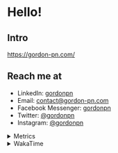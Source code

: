 # Hello!

## Intro

<https://gordon-pn.com/>

## Reach me at

- LinkedIn: [gordonpn](https://www.linkedin.com/in/gordonpn/)
- Email: [contact@gordon-pn.com](mailto:contact@gordon-pn.com)
- Facebook Messenger: [gordonpn](https://www.messenger.com/t/Gordonpn)
- Twitter: [@gordonpn](https://twitter.com/Gordonpn)
- Instagram: [@gordonpn](https://www.instagram.com/gordonpn/)

<details>
  <summary>Metrics</summary>

  <img align="center" src="https://github.com/gordonpn/gordonpn/blob/master/github-metrics.svg" alt="GitHub Metrics">

</details>

<details>
  <summary>WakaTime</summary>

  <!--START_SECTION:waka-->
📊 **This Week I Spent My Time On** 

```text
💬 Programming Languages: 
Other                    16 hrs 31 mins      ████████░░░░░░░░░░░░░░░░░   33.37 % 
Java                     10 hrs 34 mins      █████░░░░░░░░░░░░░░░░░░░░   21.36 % 
XML                      9 hrs 34 mins       █████░░░░░░░░░░░░░░░░░░░░   19.34 % 
Bash                     5 hrs 35 mins       ███░░░░░░░░░░░░░░░░░░░░░░   11.30 % 
Brazil Dependency Config 3 hrs 5 mins        ██░░░░░░░░░░░░░░░░░░░░░░░   06.25 % 

🔥 Editors: 
Chrome                   27 hrs 46 mins      ██████████████░░░░░░░░░░░   56.11 % 
iTerm2                   9 hrs 31 mins       █████░░░░░░░░░░░░░░░░░░░░   19.25 % 
IntelliJ IDEA            5 hrs 17 mins       ███░░░░░░░░░░░░░░░░░░░░░░   10.70 % 
Slack                    2 hrs 35 mins       █░░░░░░░░░░░░░░░░░░░░░░░░   05.24 % 
Firefox                  1 hr 26 mins        █░░░░░░░░░░░░░░░░░░░░░░░░   02.92 % 
```


 Last Updated on 16/03/2025 16:24:59 UTC
<!--END_SECTION:waka-->
</details>
